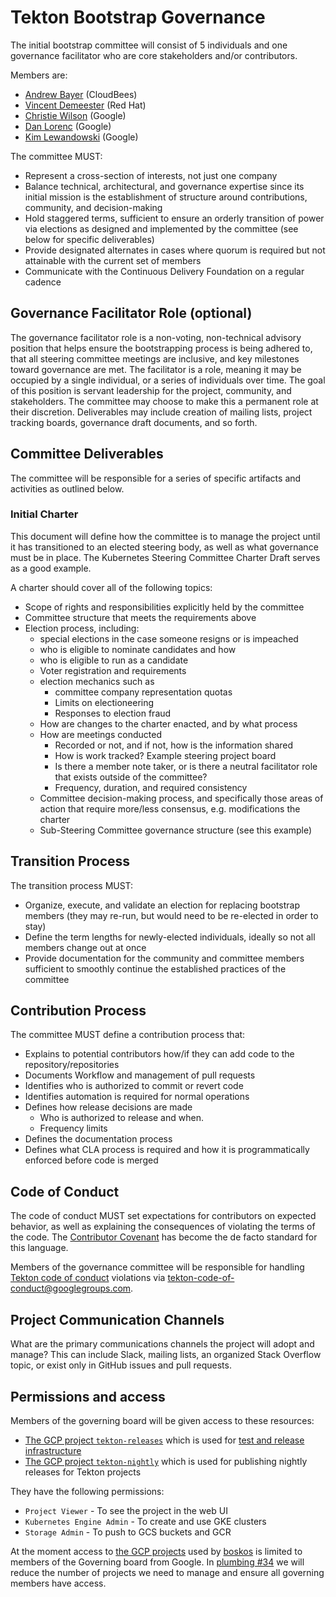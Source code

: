 # Tekton Bootstrap Governance

The initial bootstrap committee will consist of 5 individuals and one governance facilitator who are core stakeholders and/or contributors.

Members are:

* [Andrew Bayer](https://github.com/abayer) (CloudBees)
* [Vincent Demeester](https://github.com/vdemeester) (Red Hat)
* [Christie Wilson](https://github.com/bobcatfish) (Google)
* [Dan Lorenc](https://github.com/dlorenc) (Google)
* [Kim Lewandowski](https://github.com/kimsterv) (Google)

The committee MUST:

* Represent a cross-section of interests, not just one company
* Balance technical, architectural, and governance expertise since its initial mission is the establishment of structure around contributions, community, and decision-making
* Hold staggered terms, sufficient to ensure an orderly transition of power via elections as designed and implemented by the committee (see below for specific deliverables)
* Provide designated alternates in cases where quorum is required but not attainable with the current set of members
* Communicate with the Continuous Delivery Foundation on a regular cadence

## Governance Facilitator Role (optional)

The governance facilitator role is a non-voting, non-technical advisory position that helps ensure the bootstrapping process is being adhered to, that all steering committee meetings are inclusive, and key milestones toward governance are met.
The facilitator is a role, meaning it may be occupied by a single individual, or a series of individuals over time.
The goal of this position is servant leadership for the project, community, and stakeholders.
The committee may choose to make this a permanent role at their discretion.
Deliverables may include creation of mailing lists, project tracking boards, governance draft documents, and so forth.

## Committee Deliverables

The committee will be responsible for a series of specific artifacts and activities as outlined below.

### Initial Charter

This document will define how the committee is to manage the project until it has transitioned to an elected steering body, as well as what governance must be in place.
The Kubernetes Steering Committee Charter Draft serves as a good example.

A charter should cover all of the following topics:

* Scope of rights and responsibilities explicitly held by the committee
* Committee structure that meets the requirements above
* Election process, including:
  * special elections in the case someone resigns or is impeached
  * who is eligible to nominate candidates and how
  * who is eligible to run as a candidate
  * Voter registration and requirements
  * election mechanics such as
    * committee company representation quotas
    * Limits on electioneering
    * Responses to election fraud
  * How are changes to the charter enacted, and by what process
  * How are meetings conducted
    * Recorded or not, and if not, how is the information shared
    * How is work tracked? Example steering project board
    * Is there a member note taker, or is there a neutral facilitator role that exists outside of the committee?
    * Frequency, duration, and required consistency
  * Committee decision-making process, and specifically those areas of action that require more/less consensus, e.g. modifications the charter
  * Sub-Steering Committee governance structure (see this example)

## Transition Process

The transition process MUST:

* Organize, execute, and validate an election for replacing bootstrap members (they may re-run, but would need to be re-elected in order to stay)
* Define the term lengths for newly-elected individuals, ideally so not all members change out at once
* Provide documentation for the community and committee members sufficient to smoothly continue the established practices of the committee

## Contribution Process

The committee MUST define a contribution process that:

* Explains to potential contributors how/if they can add code to the repository/repositories
* Documents Workflow and management of pull requests
* Identifies who is authorized to commit or revert code
* Identifies automation is required for normal operations
* Defines how release decisions are made
  * Who is authorized to release and when.
  * Frequency limits
* Defines the documentation process
* Defines what CLA process is required and how it is programmatically enforced before code is merged

## Code of Conduct

The code of conduct MUST set expectations for contributors on expected behavior, as well as explaining the consequences of violating the terms of the code.
The [Contributor Covenant](https://www.contributor-covenant.org) has become the de facto standard for this language.

Members of the governance committee will be responsible for handling [Tekton code of conduct](code-of-conduct.md)
violations via tekton-code-of-conduct@googlegroups.com.

## Project Communication Channels

What are the primary communications channels the project will adopt and manage?
This can include Slack, mailing lists, an organized Stack Overflow topic, or exist only in GitHub issues and pull requests.

## Permissions and access

Members of the governing board will be given access to these resources:

* [The GCP project `tekton-releases`](http://console.cloud.google.com/home/dashboard?project=tekton-releases)
  which is used for [test and release infrastructure](https://github.com/tektoncd/plumbing)
* [The GCP project `tekton-nightly`](http://console.cloud.google.com/home/dashboard?project=tekton-nightly)
  which is used for publishing nightly releases for Tekton projects

They have the following permissions:

* `Project Viewer` - To see the project in the web UI
* `Kubernetes Engine Admin` - To create and use GKE clusters
* `Storage Admin` - To push to GCS buckets and GCR

At the moment access to
[the GCP projects](https://github.com/tektoncd/plumbing/blob/master/boskos/boskos-config.yaml)
used by [boskos](https://github.com/tektoncd/plumbing#boskos) is limited to members of the
Governing board from Google. In [plumbing #34](https://github.com/tektoncd/plumbing/issues/34)
we will reduce the number of projects we need to manage and ensure all governing members have
access.
